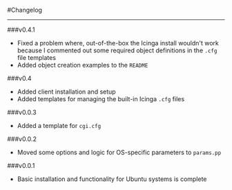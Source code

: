 #Changelog
- - -

###v0.4.1

* Fixed a problem where, out-of-the-box the Icinga install wouldn't work because I commented out some required object definitions in the `.cfg` file templates
* Added object creation examples to the `README`

###v0.4

* Added client installation and setup
* Added templates for managing the built-in Icinga `.cfg` files

###v0.0.3

* Added a template for `cgi.cfg`

###v0.0.2

* Moved some options and logic for OS-specific parameters to `params.pp`

###v0.0.1

* Basic installation and functionality for Ubuntu systems is complete